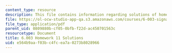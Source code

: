 ```yaml
---
content_type: resource
description: This file contains information regarding solutions of homework11.
file: https://ol-ocw-studio-app-qa.s3.amazonaws.com/courses/6-003-signals-and-systems-fall-2011/e564b9aaf03bc4fcea7a0273b8028966_MIT6_003F11_sol11.pdf
file_type: application/pdf
parent_uid: 0809880b-cf05-0bfb-f22d-ac450701563c
resourcetype: Document
title: 6.003 Homework 11 Solutions
uid: e564b9aa-f03b-c4fc-ea7a-0273b8028966
---
```

